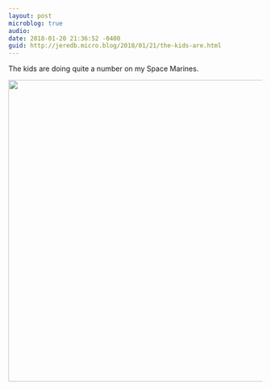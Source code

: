 ```yaml
---
layout: post
microblog: true
audio: 
date: 2018-01-20 21:36:52 -0400
guid: http://jeredb.micro.blog/2018/01/21/the-kids-are.html
---
```

The kids are doing quite a number on my Space Marines.

<img src="http://micro.jeredb.com/uploads/2018/dfa933303e.jpg" width="600" height="599" />
